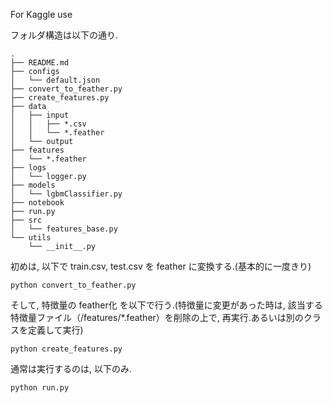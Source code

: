 For Kaggle use

フォルダ構造は以下の通り.
```
.
├── README.md
├── configs
│   └── default.json
├── convert_to_feather.py
├── create_features.py
├── data
│   ├── input
│   │   ├── *.csv
│   │   └── *.feather
│   └── output
├── features
│   └── *.feather
├── logs
│   └── logger.py
├── models
│   └── lgbmClassifier.py
├── notebook
├── run.py
├── src
│   └── features_base.py
└── utils
    └── __init__.py
```

初めは, 以下で train.csv, test.csv を feather に変換する.(基本的に一度きり)
```
python convert_to_feather.py
```
そして, 特徴量の feather化 を以下で行う.(特徴量に変更があった時は, 該当する特徴量ファイル（/features/*.feather）を削除の上で, 再実行.あるいは別のクラスを定義して実行)
```
python create_features.py
```
通常は実行するのは, 以下のみ.
```
python run.py
```